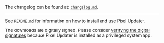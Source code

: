 The changelog can be found at: [`changelog.md`](https://github.com/PixelUpdater/PixelUpdater/blob/update-links/changelog.md).

---

See [`README.md`](./README.md) for information on how to install and use Pixel Updater.

The downloads are digitally signed. Please consider [verifying the digital signatures](./README.md#verifying-digital-signatures) because Pixel Updater is installed as a privileged system app.
